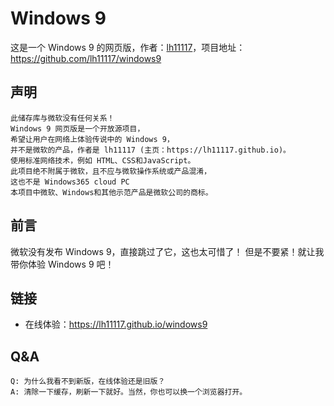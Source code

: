 # Windows 9

这是一个 Windows 9 的网页版，作者：[lh11117](https://github.com/lh11117)，项目地址：<https://github.com/lh11117/windows9>

## 声明

```
此储存库与微软没有任何关系！
Windows 9 网页版是一个开放源项目，
希望让用户在网络上体验传说中的 Windows 9，
并不是微软的产品，作者是 lh11117 (主页：https://lh11117.github.io)。
使用标准网络技术，例如 HTML、CSS和JavaScript。
此项目绝不附属于微软，且不应与微软操作系统或产品混淆，
这也不是 Windows365 cloud PC
本项目中微软、Windows和其他示范产品是微软公司的商标。
```

## 前言

微软没有发布 Windows 9，直接跳过了它，这也太可惜了！
但是不要紧！就让我带你体验 Windows 9 吧！

## 链接

- 在线体验：<https://lh11117.github.io/windows9>

<!-- ## 效果展示

> 新的版本有很大的变化，图片仅供参考，以实物为主。点[这里](https://lh11117.github.io/windows9)查看实物。-->

## Q&A
```
Q: 为什么我看不到新版，在线体验还是旧版？
A: 清除一下缓存，刷新一下就好。当然，你也可以换一个浏览器打开。
```

<!-- 更多，欢迎补充！ -->